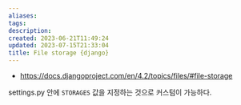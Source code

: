 ```yaml
---
aliases: 
tags: 
description:
created: 2023-06-21T11:49:24
updated: 2023-07-15T21:33:04
title: File storage {django}
---
```

- https://docs.djangoproject.com/en/4.2/topics/files/#file-storage

settings.py 안에 `STORAGES` 값을 지정하는 것으로 커스텀이 가능하다.
